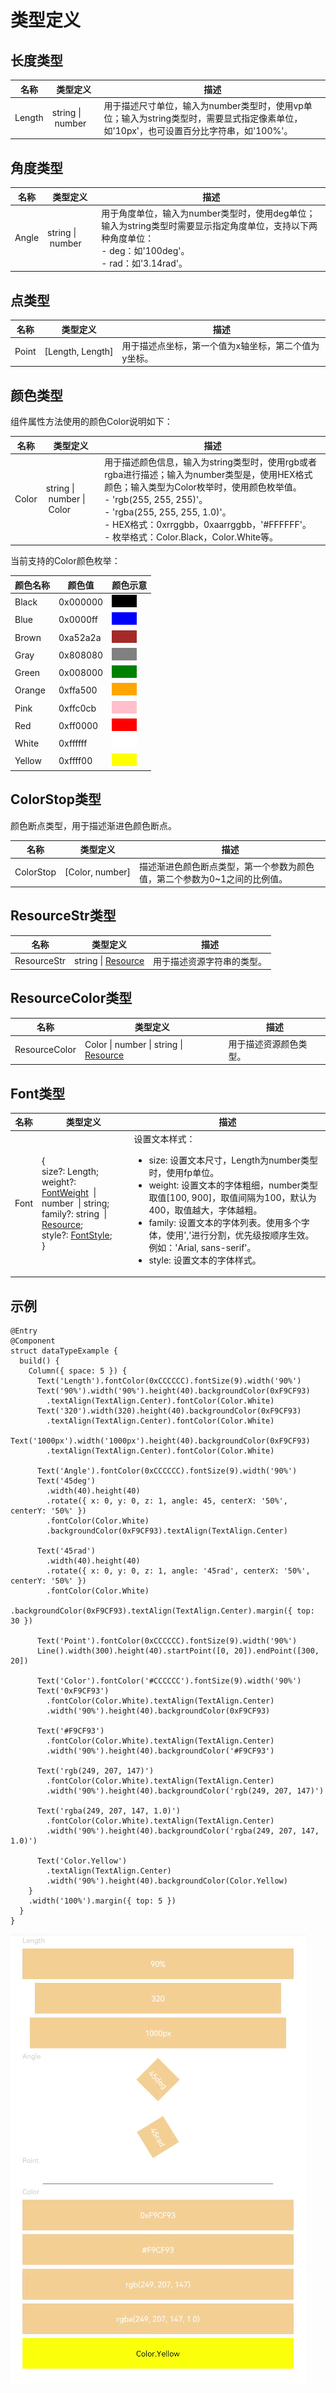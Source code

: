 # 类型定义

## 长度类型

| 名称 | 类型定义 | 描述 |
| -------- | -------- | -------- |
| Length | string&nbsp;\|&nbsp;number | 用于描述尺寸单位，输入为number类型时，使用vp单位；输入为string类型时，需要显式指定像素单位，如'10px'，也可设置百分比字符串，如'100%'。 |


## 角度类型

| 名称 | 类型定义 | 描述 |
| -------- | -------- | -------- |
| Angle | string&nbsp;\|&nbsp;number | 用于角度单位，输入为number类型时，使用deg单位；输入为string类型时需要显示指定角度单位，支持以下两种角度单位：<br/>-&nbsp;deg：如'100deg'。<br/>-&nbsp;rad：如'3.14rad'。 |


## 点类型

| 名称 | 类型定义 | 描述 |
| -------- | -------- | -------- |
| Point | [Length,&nbsp;Length] | 用于描述点坐标，第一个值为x轴坐标，第二个值为y坐标。 |


## 颜色类型

组件属性方法使用的颜色Color说明如下：

| 名称 | 类型定义 | 描述 |
| -------- | -------- | -------- |
| Color | string&nbsp;\|&nbsp;number&nbsp;\|&nbsp;Color | 用于描述颜色信息，输入为string类型时，使用rgb或者rgba进行描述；输入为number类型是，使用HEX格式颜色；输入类型为Color枚举时，使用颜色枚举值。<br/>-&nbsp;'rgb(255,&nbsp;255,&nbsp;255)'。<br/>-&nbsp;'rgba(255,&nbsp;255,&nbsp;255,&nbsp;1.0)'。<br/>-&nbsp;HEX格式：0xrrggbb，0xaarrggbb，'\#FFFFFF'。<br/>-&nbsp;枚举格式：Color.Black，Color.White等。 |


当前支持的Color颜色枚举：


| 颜色名称 | 颜色值 | 颜色示意 |
| -------- | -------- | -------- |
| Black | 0x000000 | ![zh-cn_image_0000001111680230](figures/zh-cn_image_0000001111680230.png) |
| Blue | 0x0000ff | ![zh-cn_image_0000001158240091](figures/zh-cn_image_0000001158240091.png) |
| Brown | 0xa52a2a | ![zh-cn_image_0000001158360079](figures/zh-cn_image_0000001158360079.png) |
| Gray | 0x808080 | ![zh-cn_image_0000001111840132](figures/zh-cn_image_0000001111840132.png) |
| Green | 0x008000 | ![zh-cn_image_0000001111680236](figures/zh-cn_image_0000001111680236.png) |
| Orange | 0xffa500 | ![zh-cn_image_0000001158240095](figures/zh-cn_image_0000001158240095.png) |
| Pink | 0xffc0cb | ![zh-cn_image_0000001158360085](figures/zh-cn_image_0000001158360085.png) |
| Red | 0xff0000 | ![zh-cn_image_0000001111840136](figures/zh-cn_image_0000001111840136.png) |
| White | 0xffffff | ![zh-cn_image_0000001111680240](figures/zh-cn_image_0000001111680240.png) |
| Yellow | 0xffff00 | ![zh-cn_image_0000001158240097](figures/zh-cn_image_0000001158240097.png) |


## ColorStop类型

颜色断点类型，用于描述渐进色颜色断点。

| 名称 | 类型定义 | 描述 |
| -------- | -------- | -------- |
| ColorStop | [Color,&nbsp;number] | 描述渐进色颜色断点类型，第一个参数为颜色值，第二个参数为0~1之间的比例值。 |


## ResourceStr类型<a name="ResourceStr"></a>

| 名称 | 类型定义 | 描述 |
| -------- | -------- | -------- |
| ResourceStr | string&nbsp;\| <a href="ts-types.md#Resource">Resource</a> | 用于描述资源字符串的类型。 |


## ResourceColor类型<a name="ResourceColor"></a>

| 名称 | 类型定义 | 描述 |
| -------- | -------- | -------- |
| ResourceColor | Color&nbsp;\| number&nbsp;\| string&nbsp;\| <a href="ts-types.md#Resource">Resource</a> | 用于描述资源颜色类型。 |


## Font类型<a name="Font"></a>

| 名称 | 类型定义 | 描述 |
| -------- | -------- | -------- |
| Font | {<br/>size?: Length;<br/>weight?: <a href="https://gitee.com/openharmony/docs/blob/master/zh-cn/application-dev/reference/arkui-ts/ts-universal-attributes-text-style.md#li24391125115311">FontWeight</a> &nbsp;\| number &nbsp;\| string;<br/>family?: string &nbsp;\| <a href="ts-types.md#Resource">Resource</a>;<br/>style?: <a href="https://gitee.com/superFat/docs/blob/master/zh-cn/application-dev/reference/arkui-ts/ts-universal-attributes-text-style.md#li6906111945316">FontStyle</a>;<br/>} | 设置文本样式：<br/><ul><li>size: 设置文本尺寸，Length为number类型时，使用fp单位。<br/></li><li>weight: 设置文本的字体粗细，number类型取值[100, 900]，取值间隔为100，默认为400，取值越大，字体越粗。<br/></li><li>family: 设置文本的字体列表。使用多个字体，使用','进行分割，优先级按顺序生效。例如：'Arial, sans-serif'。<br/></li><li>style: 设置文本的字体样式。</li></ul>|


## 示例

```
@Entry
@Component
struct dataTypeExample {
  build() {
    Column({ space: 5 }) {
      Text('Length').fontColor(0xCCCCCC).fontSize(9).width('90%')
      Text('90%').width('90%').height(40).backgroundColor(0xF9CF93)
        .textAlign(TextAlign.Center).fontColor(Color.White)
      Text('320').width(320).height(40).backgroundColor(0xF9CF93)
        .textAlign(TextAlign.Center).fontColor(Color.White)
      Text('1000px').width('1000px').height(40).backgroundColor(0xF9CF93)
        .textAlign(TextAlign.Center).fontColor(Color.White)

      Text('Angle').fontColor(0xCCCCCC).fontSize(9).width('90%')
      Text('45deg')
        .width(40).height(40)
        .rotate({ x: 0, y: 0, z: 1, angle: 45, centerX: '50%', centerY: '50%' })
        .fontColor(Color.White)
        .backgroundColor(0xF9CF93).textAlign(TextAlign.Center)

      Text('45rad')
        .width(40).height(40)
        .rotate({ x: 0, y: 0, z: 1, angle: '45rad', centerX: '50%', centerY: '50%' })
        .fontColor(Color.White)
        .backgroundColor(0xF9CF93).textAlign(TextAlign.Center).margin({ top: 30 })

      Text('Point').fontColor(0xCCCCCC).fontSize(9).width('90%')
      Line().width(300).height(40).startPoint([0, 20]).endPoint([300, 20])

      Text('Color').fontColor('#CCCCCC').fontSize(9).width('90%')
      Text('0xF9CF93')
        .fontColor(Color.White).textAlign(TextAlign.Center)
        .width('90%').height(40).backgroundColor(0xF9CF93)

      Text('#F9CF93')
        .fontColor(Color.White).textAlign(TextAlign.Center)
        .width('90%').height(40).backgroundColor('#F9CF93')

      Text('rgb(249, 207, 147)')
        .fontColor(Color.White).textAlign(TextAlign.Center)
        .width('90%').height(40).backgroundColor('rgb(249, 207, 147)')

      Text('rgba(249, 207, 147, 1.0)')
        .fontColor(Color.White).textAlign(TextAlign.Center)
        .width('90%').height(40).backgroundColor('rgba(249, 207, 147, 1.0)')

      Text('Color.Yellow')
        .textAlign(TextAlign.Center)
        .width('90%').height(40).backgroundColor(Color.Yellow)
    }
    .width('100%').margin({ top: 5 })
  }
}
```

![zh-cn_image_0000001214437889](figures/zh-cn_image_0000001214437889.png)
